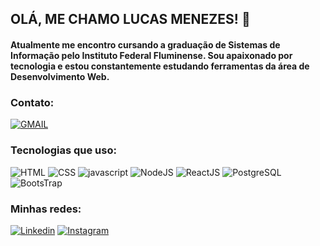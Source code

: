 ## OLÁ, ME CHAMO LUCAS MENEZES! 🤘

#### Atualmente me encontro cursando a graduação de Sistemas de Informação pelo Instituto Federal Fluminense. Sou apaixonado por tecnologia e estou constantemente estudando ferramentas da área de Desenvolvimento Web.

### Contato:

[![GMAIL](https://img.shields.io/badge/Gmail-D14836?style=for-the-badge&logo=gmail&logoColor=white)](mailto:livedolux@gmail.com)

### Tecnologias que uso:

![HTML](https://img.shields.io/badge/HTML5-E34F26?style=for-the-badge&logo=html5&logoColor=white)
![CSS](https://img.shields.io/badge/CSS3-1572B6?style=for-the-badge&logo=css3&logoColor=white)
![javascript](https://img.shields.io/badge/javascript-%23323330.svg?style=for-the-badge&logo=javascript&logoColor=%23F7DF1E)
![NodeJS](https://img.shields.io/badge/Node.js-43853D?style=for-the-badge&logo=node.js&logoColor=white)
![ReactJS](https://img.shields.io/badge/React-20232A?style=for-the-badge&logo=react&logoColor=61DAFB)
![PostgreSQL](https://img.shields.io/badge/PostgreSQL-316192?style=for-the-badge&logo=postgresql&logoColor=white)
![BootsTrap](https://img.shields.io/badge/Bootstrap-563D7C?style=for-the-badge&logo=bootstrap&logoColor=white)

### Minhas redes:

[![Linkedin](https://img.shields.io/badge/LinkedIn-0077B5?style=for-the-badge&logo=linkedin&logoColor=white)](https://www.linkedin.com/in/lucas-menezes-023600279/)
[![Instagram](https://img.shields.io/badge/Instagram-E4405F?style=for-the-badge&logo=instagram&logoColor=white)](https://www.instagram.com/lucasm_70/)
